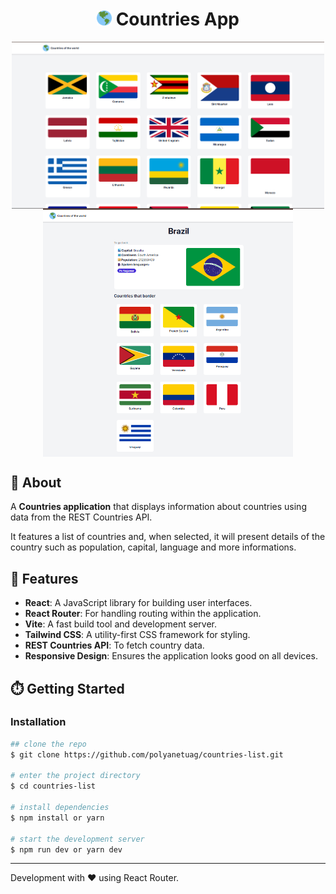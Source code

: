 <h1 align="center">
<img src="public/favicon.ico" alt="planet" width="24" height="24" />
    Countries App
</h1>


<div align="center">
    <img align="center" width='500' src="public/home.png" alt="Countries App Screenshot" />
    <img align="center" width='400' src="public/details.png" alt="Countries App Screenshot" />
   

</div>


## 📝 About
A **Countries application** that displays information about countries using data from the REST Countries API. 

It features a list of countries and, when selected, it will present details of the country such as population, capital, language and more informations.

## 🚀 Features
- **React**: A JavaScript library for building user interfaces.
- **React Router**: For handling routing within the application.
- **Vite**: A fast build tool and development server.
- **Tailwind CSS**: A utility-first CSS framework for styling.
- **REST Countries API**: To fetch country data.
- **Responsive Design**: Ensures the application looks good on all devices.


## ⏱️ Getting Started

### Installation

```bash
## clone the repo
$ git clone https://github.com/polyanetuag/countries-list.git

# enter the project directory
$ cd countries-list

# install dependencies
$ npm install or yarn

# start the development server
$ npm run dev or yarn dev

```



---

Development with ❤️ using React Router.
